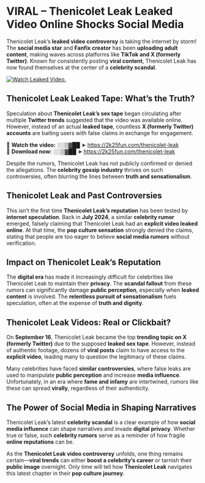 # VIRAL – Thenicolet Leak Leaked Video Online Shocks Social Media 

Thenicolet Leak’s **leaked video controversy** is taking the internet by storm! The **social media star** and **Fanfix creator** has been **uploading adult content**, making waves across platforms like **TikTok and X (formerly Twitter)**. Known for consistently posting **viral content**, Thenicolet Leak has now found themselves at the center of a **celebrity scandal**.  

[![Watch Leaked Video.](https://miro.medium.com/v2/resize:fit:828/format:webp/1*cilzJN44JGOrTw9NJCrNHA.gif "Watch Leaked Video")](https://2k25fun.com/thenicolet-leak)

## **Thenicolet Leak Leaked Tape: What’s the Truth?**  
Speculation about **Thenicolet Leak’s sex tape** began circulating after multiple **Twitter trends** suggested that the video was available online. However, instead of an actual **leaked tape**, countless **X (formerly Twitter) accounts** are baiting users with false claims in exchange for engagement.  

🔹 **Watch the video:** ░░▒▓██ ➤ https://2k25fun.com/thenicolet-leak  
🔹 **Download now:** ░░▒▓██ ➤ https://2k25fun.com/thenicolet-leak  

Despite the rumors, Thenicolet Leak has not publicly confirmed or denied the allegations. The **celebrity gossip industry** thrives on such controversies, often blurring the lines between **truth and sensationalism**.  

## **Thenicolet Leak and Past Controversies**  
This isn’t the first time **Thenicolet Leak’s reputation** has been tested by **internet speculation**. Back in **July 2024**, a similar **celebrity rumor** emerged, falsely claiming that Thenicolet Leak had an **explicit video leaked online**. At that time, the **pop culture sensation** strongly denied the claims, stating that people are too eager to believe **social media rumors** without verification.  

## **Impact on Thenicolet Leak’s Reputation**  
The **digital era** has made it increasingly difficult for celebrities like Thenicolet Leak to maintain their **privacy**. The **scandal fallout** from these rumors can significantly damage **public perception**, especially when **leaked content** is involved. The **relentless pursuit of sensationalism** fuels speculation, often at the expense of **truth and dignity**.  

## **Thenicolet Leak Videos: Real or Clickbait?**  
On **September 16**, Thenicolet Leak became the top **trending topic on X (formerly Twitter)** due to the supposed **leaked sex tape**. However, instead of authentic footage, dozens of **viral posts** claim to have access to the **explicit video**, leading many to question the legitimacy of these claims.  

Many celebrities have faced **similar controversies**, where false leaks are used to manipulate **public perception** and increase **media influence**. Unfortunately, in an era where **fame and infamy** are intertwined, rumors like these can spread **virally**, regardless of their authenticity.  

## **The Power of Social Media in Shaping Narratives**  
Thenicolet Leak’s latest **celebrity scandal** is a clear example of how **social media influence** can shape narratives and invade **digital privacy**. Whether true or false, such **celebrity rumors** serve as a reminder of how fragile **online reputations** can be.  

As the **Thenicolet Leak video controversy** unfolds, one thing remains certain—**viral trends** can either **boost a celebrity’s career** or tarnish their **public image** overnight. Only time will tell how **Thenicolet Leak** navigates this latest chapter in their **pop culture journey**. 